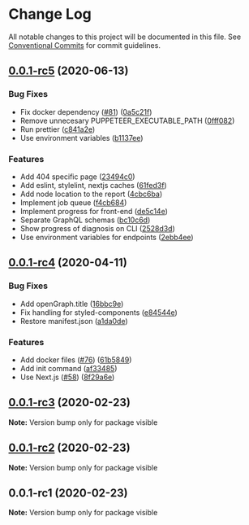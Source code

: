 # Change Log

All notable changes to this project will be documented in this file.
See [Conventional Commits](https://conventionalcommits.org) for commit guidelines.

## [0.0.1-rc5](https://github.com/neet/visible/compare/v0.0.1-rc4...v0.0.1-rc5) (2020-06-13)


### Bug Fixes

* Fix docker dependency ([#81](https://github.com/neet/visible/issues/81)) ([0a5c21f](https://github.com/neet/visible/commit/0a5c21f996c582632d7d0bf4205735e0b972cce8))
* Remove unnecesary PUPPETEER_EXECUTABLE_PATH ([0fff082](https://github.com/neet/visible/commit/0fff082b1d3edb1daa49c74e238d6be720ac66b9))
* Run prettier ([c841a2e](https://github.com/neet/visible/commit/c841a2ea7ebde2eab732dfd1cedb4ae0764b119e))
* Use environment variables ([b1137ee](https://github.com/neet/visible/commit/b1137ee2b66ca8ea418cdee999495b3afaf0e978))


### Features

* Add 404 specific page ([23494c0](https://github.com/neet/visible/commit/23494c0d2b3bbbad8ed8ae309a69f7d103f4c7be))
* Add eslint, stylelint, nextjs caches ([61fed3f](https://github.com/neet/visible/commit/61fed3f61c832d8a26bd66d462feffdf62ddffb1))
* Add node location to the report ([4cbc6ba](https://github.com/neet/visible/commit/4cbc6ba6f2c2e133085ee20a6f86df8fc2d1b835))
* Implement job queue ([f4cb684](https://github.com/neet/visible/commit/f4cb684c3a0a74394e4887461f0dd938c1256d39))
* Implement progress for front-end ([de5c14e](https://github.com/neet/visible/commit/de5c14e66cd72a7cce911ec6746af561c0a95fea))
* Separate GraphQL schemas ([bc10c6d](https://github.com/neet/visible/commit/bc10c6d32332ce0a13a1920e6f0eb9c1e8525e5b))
* Show progress of diagnosis on CLI ([2528d3d](https://github.com/neet/visible/commit/2528d3d0da4e35b3dcc200451cd2bd08ad20439d))
* Use environment variables for endpoints ([2ebb4ee](https://github.com/neet/visible/commit/2ebb4ee4369e4b07d384bc09e130740403425c5b))





## [0.0.1-rc4](https://github.com/neet/visible/compare/v0.0.1-rc3...v0.0.1-rc4) (2020-04-11)


### Bug Fixes

* Add openGraph.title ([16bbc9e](https://github.com/neet/visible/commit/16bbc9eb799ffbd97dca846afb9f5cc74851a9a8))
* Fix handling for styled-components ([e84544e](https://github.com/neet/visible/commit/e84544e99c235f46e7169a134a5fc12358ff525c))
* Restore manifest.json ([a1da0de](https://github.com/neet/visible/commit/a1da0de7c56299d4f6bfcaae34932d6a48570b43))


### Features

* Add docker files ([#76](https://github.com/neet/visible/issues/76)) ([61b5849](https://github.com/neet/visible/commit/61b5849072b08265a3f4e91886ba5d34012e4e71))
* Add init command ([af33485](https://github.com/neet/visible/commit/af334850c538338fbfa6a6e26cd1a09c91803b34))
* Use Next.js ([#58](https://github.com/neet/visible/issues/58)) ([8f29a6e](https://github.com/neet/visible/commit/8f29a6eaab06c3f3f25e6a28fcb6f89f30f9ca1f))





## [0.0.1-rc3](https://github.com/neet/visible/compare/v0.0.1-rc2...v0.0.1-rc3) (2020-02-23)

**Note:** Version bump only for package visible





## [0.0.1-rc2](https://github.com/neet/visible/compare/v0.0.1-rc1...v0.0.1-rc2) (2020-02-23)

**Note:** Version bump only for package visible





## 0.0.1-rc1 (2020-02-23)

**Note:** Version bump only for package visible
